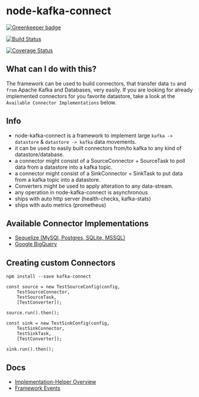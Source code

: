# node-kafka-connect

[![Greenkeeper badge](https://badges.greenkeeper.io/nodefluent/kafka-connect.svg)](https://greenkeeper.io/)

[![Build Status](https://travis-ci.org/nodefluent/kafka-connect.svg?branch=master)](https://travis-ci.org/nodefluent/kafka-connect)

[![Coverage Status](https://coveralls.io/repos/github/nodefluent/kafka-connect/badge.svg?branch=master)](https://coveralls.io/github/nodefluent/kafka-connect?branch=master)

## What can I do with this?
The framework can be used to build connectors,
that transfer data `to` and `from` Apache Kafka and Databases,
very easily. If you are looking for already implemented connectors
for you favorite datastore, take a look at the `Available Connector Implementations` below.

## Info

- node-kafka-connect is a framework to implement large
`kafka -> datastore` & `datastore -> kafka` data movements.
- it can be used to easily built connectors from/to kafka to any kind of
datastore/database.
- a connector might consist of a SourceConnector + SourceTask to
poll data from a datastore into a kafka topic.
- a connector might consist of a SinkConnector + SinkTask to put
data from a kafka topic into a datastore.
- Converters might be used to apply alteration to any data-stream.
- any operation in node-kafka-connect is asynchronous
- ships with auto http server (health-checks, kafka-stats)
- ships with auto metrics (prometheus)

## Available Connector Implementations

* [Sequelize (MySQl, Postgres, SQLite, MSSQL)](https://github.com/nodefluent/sequelize-kafka-connect)
* [Google BigQuery](https://github.com/nodefluent/bigquery-kafka-connect)

## Creating custom Connectors

```
npm install --save kafka-connect
```

```es6
const source = new TestSourceConfig(config, 
    TestSourceConnector, 
    TestSourceTask, 
    [TestConverter]);
    
source.run().then();
```

```es6
const sink = new TestSinkConfig(config,
    TestSinkConnector, 
    TestSinkTask, 
    [TestConverter]);
 
sink.run().then();
```

## Docs

* [Implementation-Helper Overview](docs/sample.md)
* [Framework Events](docs/events.md)